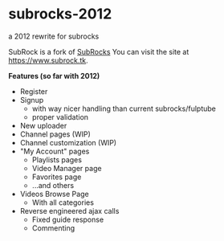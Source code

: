 # subrocks-2012
a 2012 rewrite for subrocks

SubRock is a fork of [SubRocks](https://github.com/the-real-sumsome/subrocks-2012) You can visit the site at https://www.subrock.tk.



**Features (so far with 2012)**
- Register
- Signup
  - with way nicer handling than current subrocks/fulptube
  - proper validation
- New uploader
- Channel pages (WIP)
- Channel customization (WIP)
- "My Account" pages
  - Playlists pages
  - Video Manager page
  - Favorites page
  - ...and others
- Videos Browse Page
  - With all categories
- Reverse engineered ajax calls
  - Fixed guide response
  - Commenting